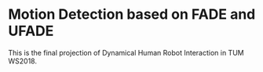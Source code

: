 # Motion Detection based on FADE and UFADE
This is the final projection of Dynamical Human Robot Interaction in TUM WS2018.
